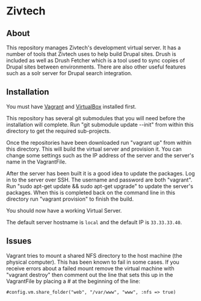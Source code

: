 ﻿# Zivtech

## About

This repository manages Zivtech's development virtual server. It has a number of
tools that Zivtech uses to help build Drupal sites. Drush is included as well as
Drush Fetcher which is a tool used to sync copies of Drupal sites between
environments. There are also other useful features such as a solr server for
Drupal search integration.

## Installation

You must have [Vagrant](http://vagrantup.com) and [VirtualBox](https://www.virtualbox.org/) installed first.

This repository has several git submodules that you will need before the
installation will complete. Run "git submodule update --init" from within this
directory to get the required sub-projects.

Once the repositories have been downloaded run "vagrant up" from within this
directory. This will build the virtual server and provision it. You can change
some settings such as the IP address of the server and the server's name in the
VagrantFile.

After the server has been built it is a good idea to update the packages. Log in
to the server over SSH. The username and password are both "vagrant". Run
"sudo apt-get update && sudo apt-get upgrade" to update the server's packages.
When this is completed back on the command line in this directory run
"vagrant provision" to finish the build.

You should now have a working Virtual Server.

The default server hostname is `local` and the default IP is `33.33.33.40`.

## Issues

Vagrant tries to mount a shared NFS directory to the host machine (the physical
computer). This has been known to fail in some cases. If you receive errors
about a failed mount remove the virtual machine with "vagrant destroy" then
comment out the line that sets this up in the VagrantFile by placing a # at the
beginning of the line:

    #config.vm.share_folder("web", "/var/www", "www", :nfs => true)
